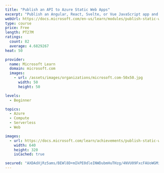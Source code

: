 ```yaml
---
title: "Publish an API to Azure Static Web Apps"
excerpt: "Publish an Angular, React, Svelte, or Vue JavaScript app and API with Azure Static Web Apps and Azure Functions. Deploy your code from GitHub to a staging site using preview URLs."
webUrl: https://docs.microsoft.com/en-us/learn/modules/publish-static-web-app-api-preview-url/
type: course
price: Free
length: PT27M
ratings:
  count: 82
  average: 4.6829267
heat: 50

provider:
  name: Microsoft Learn
  domain: microsoft.com
  images:
    - url: /assets/images/organizations/microsoft.com-50x50.jpg
      width: 50
      height: 50

levels:
  - Beginner

topics:
  - Azure
  - Compute
  - Serverless
  - Web

images:
  - url: https://docs.microsoft.com/learn/achievements/publish-static-web-app-api-preview-url-social.png
    width: 640
    height: 320
    isCached: true

secured: "AXDAdXjRz5ams/BEWl8D+mIkPE0dleINWDubmHuTHzg/4NVU09FxcFAUoWGMiWk7jWxZDrZ6syg623mUtaRlxI5uGpwRTi2D21lI5i7P/3oYy+i7jFAnGbbHYD5tyUDIMwNdnQ/4/ZV5bBzQVbyIcJ5bHVi9HTspq5pIWdweQt4TWOwRtIZMF8Iib5BxMHU98d/nT5uFe+qEO+vHaEC1tuLmhwnet3raxIAFhKjplcHxtoU32l3il/gtPcP2QsPQn2/TnjZckcqySJnYZk8URD82U9VLQq0iZ5SEprBPKtSI6iYB6JkkJb5CpIopGL00VBHjRvh5gMQWr5HZrTzCZ5HmP1cP7RYmVL5ZiMbnkbX6i8ctYICJIFf8gnS4Wo2W49++nlQW178MTEYozYY2Mpg2iNIY1ggbOTlQ93bd8c0=;OSbj6x2W4uDHjoosXXaA5A=="
---
```


